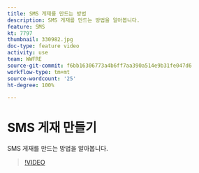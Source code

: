 ```yaml
---
title: SMS 게재를 만드는 방법
description: SMS 게재를 만드는 방법을 알아봅니다.
feature: SMS
kt: 7797
thumbnail: 330982.jpg
doc-type: feature video
activity: use
team: WWFRE
source-git-commit: f6bb16306773a4b6ff7aa390a514e9b31fe047d6
workflow-type: tm+mt
source-wordcount: '25'
ht-degree: 100%

---
```



# SMS 게재 만들기

SMS 게재를 만드는 방법을 알아봅니다.

>[!VIDEO](https://video.tv.adobe.com/v/330982)
